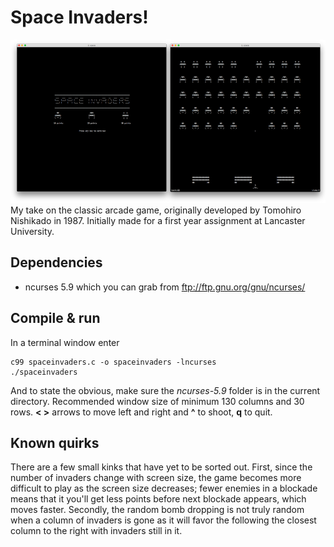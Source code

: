 # Space Invaders!
![Splash and game play screen](https://github.com/ornberg/space-invaders/blob/master/screenshot.png)
My take on the classic arcade game, originally developed by Tomohiro Nishikado in 1987.
Initially made for a first year assignment at Lancaster University.

## Dependencies
* ncurses 5.9 which you can grab from ftp://ftp.gnu.org/gnu/ncurses/

## Compile & run
In a terminal window enter
```
c99 spaceinvaders.c -o spaceinvaders -lncurses
./spaceinvaders
```
And to state the obvious, make sure the *ncurses-5.9* folder is in the current directory.
Recommended window size of minimum 130 columns and 30 rows.
**< >** arrows to move left and right and **^** to shoot, **q** to quit.

## Known quirks
There are a few small kinks that have yet to be sorted out.
First, since the number of invaders change with screen size, the game becomes
more difficult to play as the screen size decreases; fewer enemies in a blockade
means that it you'll get less points before next blockade appears, which moves
faster.
Secondly, the random bomb dropping is not truly random when a column of invaders
is gone as it will favor the following the closest column to the right with
invaders still in it.
